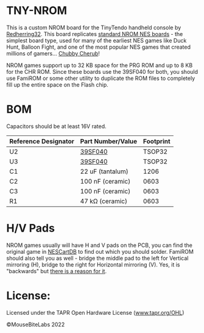 # TNY-NROM
This is a custom NROM board for the TinyTendo handheld console by <a href="https://github.com/Redherring32">Redherring32</a>. This board replicates <a href="https://www.nesdev.org/wiki/NROM">standard NROM NES boards</a> - the simplest board type, used for many of the earliest NES games like Duck Hunt, Balloon Fight, and one of the most popular NES games that created millions of gamers... <a href="https://nescartdb.com/profile/view/1076/chubby-cherub">Chubby Cherub</a>!

NROM games support up to 32 KB space for the PRG ROM and up to 8 KB for the CHR ROM. Since these boards use the 39SF040 for both, you should use FamiROM or some other utility to duplicate the ROM files to completely fill up the entire space on the Flash chip.

# BOM

Capacitors should be at least 16V rated.

| Reference Designator  | Part Number/Value | Footprint  |
| ------------- | ------------- | ------------- |
| U2  | <a href="https://www.mouser.com/ProductDetail/Microchip-Technology/SST39SF040-70-4C-WHE?qs=Oo69DRhzroe%2FJKrgAmUE5Q%3D%3D">39SF040</a>  | TSOP32  |
| U3  | <a href="https://www.mouser.com/ProductDetail/Microchip-Technology/SST39SF040-70-4C-WHE?qs=Oo69DRhzroe%2FJKrgAmUE5Q%3D%3D">39SF040</a>  | TSOP32  |
| C1  | 22 uF (tantalum) | 1206  |
| C2  | 100 nF (ceramic) | 0603  |
| C3  | 100 nF (ceramic) | 0603  |
| R1  | 47 kΩ (ceramic) | 0603  |

# H/V Pads

NROM games usually will have H and V pads on the PCB, you can find the original game in <a href="https://nescartdb.com/">NESCartDB</a> to find out which you should solder. FamiROM should also tell you as well - bridge the middle pad to the left for Vertical mirroring (H), bridge to the right for Horizontal mirroring (V). Yes, it is "backwards" but <a href="https://www.youtube.com/watch?v=UepNwgFJ83k&ab_channel=DisplacedGamers">there is a reason for it</a>.

# License:
Licensed under the TAPR Open Hardware License (www.tapr.org/OHL)

©MouseBiteLabs 2022
